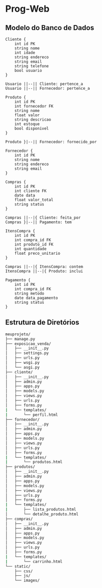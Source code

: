 # Prog-Web

## Modelo do Banco de Dados

    Cliente {
        int id PK
        string nome
        int idade
        string endereco
        string email
        string telefone
        bool usuario
    }
    
    Usuario ||--|| Cliente: pertence_a
    Usuario ||--|| Fornecedor: pertence_a

    Produto {
        int id PK
        int fornecedor FK
        string nome
        float valor
        string descricao
        int estoque
        bool disponivel
    }
    
    Produto }|--|| Fornecedor: fornecido_por
    
    Fornecedor {
        int id PK
        string nome
        string endereco
        string email
    }

    Compras {
        int id PK
        int cliente FK
        date data
        float valor_total
        string status
    }
    
    Compras ||--|{ Cliente: feita_por
    Compras }|--|| Pagamento: tem
    
    ItensCompra {
        int id PK
        int compra_id FK
        int produto_id FK
        int quantidade
        float preco_unitario
    }
    
    Compras ||--|{ ItensCompra: contem
    ItensCompra ||--|{ Produto: inclui
    
    Pagamento {
        int id PK
        int compra_id FK
        string metodo
        date data_pagamento
        string status
    }

## Estrutura de Diretórios

``` bash
meuprojeto/
├── manage.py
├── exposicao_venda/
│   ├── __init__.py
│   ├── settings.py
│   ├── urls.py
│   ├── wsgi.py
│   └── asgi.py
├── cliente/
│   ├── __init__.py
│   ├── admin.py
│   ├── apps.py
│   ├── models.py
│   ├── views.py
│   ├── urls.py
│   ├── forms.py
|   └── templates/
|       └── perfil.html
├── fornecedor/
│   ├── __init__.py
│   ├── admin.py
│   ├── apps.py
│   ├── models.py
│   ├── views.py
│   ├── urls.py
│   ├── forms.py
|   └── templates/
|       └── produtos.html
├── produtos/
│   ├── __init__.py
│   ├── admin.py
│   ├── apps.py
│   ├── models.py
│   ├── views.py
│   ├── urls.py
│   ├── forms.py
|   └── templates/
|       ├── lista_produtos.html
│       └── detalhe_produto.html
├── compras/
│   ├── __init__.py
│   ├── admin.py
│   ├── apps.py
│   ├── models.py
│   ├── views.py
│   ├── urls.py
│   ├── forms.py
|   └── templates/
|       └── carrinho.html
└── static/
    ├── css/
    ├── js/
    └── images/
```
